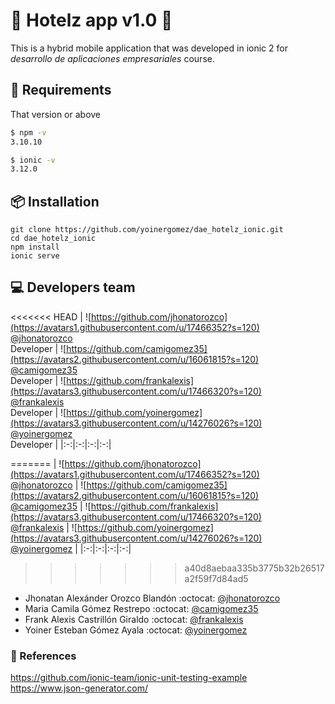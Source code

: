 # 🏨 Hotelz app v1.0 🏨
This is a hybrid mobile application that was developed in ionic 2 for _desarrollo de aplicaciones empresariales_ course.

## 🔧 Requirements
That version or above
```bash
$ npm -v
3.10.10

$ ionic -v
3.12.0
```

## 📦 Installation
```git
git clone https://github.com/yoinergomez/dae_hotelz_ionic.git
cd dae_hotelz_ionic
npm install
ionic serve
```


## 💻 Developers team

<<<<<<< HEAD
| ![https://github.com/jhonatorozco](https://avatars1.githubusercontent.com/u/17466352?s=120) <br/> [@jhonatorozco](https://github.com/jhonatorozco) <br/> Developer | ![https://github.com/camigomez35](https://avatars2.githubusercontent.com/u/16061815?s=120) <br/> [@camigomez35](https://github.com/camigomez35) <br/> Developer  | ![https://github.com/frankalexis](https://avatars3.githubusercontent.com/u/17466320?s=120) <br/> [@frankalexis](https://github.com/frankalexis) <br/> Developer  | ![https://github.com/yoinergomez](https://avatars3.githubusercontent.com/u/14276026?s=120) <br/> [@yoinergomez](https://github.com/yoinergomez) <br/> Developer  |
|:-:|:-:|:-:|:-:|


=======
| ![https://github.com/jhonatorozco](https://avatars1.githubusercontent.com/u/17466352?s=120) <br/> [@jhonatorozco](https://github.com/jhonatorozco) | ![https://github.com/camigomez35](https://avatars2.githubusercontent.com/u/16061815?s=120) <br/> [@camigomez35](https://github.com/camigomez35) | ![https://github.com/frankalexis](https://avatars3.githubusercontent.com/u/17466320?s=120) <br/> [@frankalexis](https://github.com/frankalexis) | ![https://github.com/yoinergomez](https://avatars3.githubusercontent.com/u/14276026?s=120) <br/> [@yoinergomez](https://github.com/yoinergomez) |
|:-:|:-:|:-:|:-:|

>>>>>>> a40d8aebaa335b3775b32b26517a2f59f7d84ad5
- Jhonatan Alexánder Orozco Blandón :octocat: [@jhonatorozco](https://github.com/jhonatorozco)
- Maria Camila Gómez Restrepo :octocat: [@camigomez35](https://github.com/camigomez35)
- Frank Alexis Castrillón Giraldo :octocat: [@frankalexis](https://github.com/frankalexis)  
- Yoiner Esteban Gómez Ayala :octocat: [@yoinergomez](https://github.com/yoinergomez)

### 📌 References
https://github.com/ionic-team/ionic-unit-testing-example  
https://www.json-generator.com/
